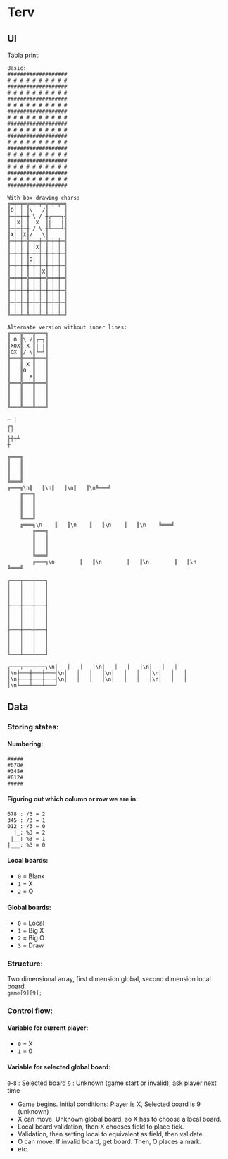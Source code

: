 # Terv

## UI

Tábla print:
```
Basic:
###################
# # # # # # # # # #
###################
# # # # # # # # # #
###################
# # # # # # # # # #
###################
# # # # # # # # # #
###################
# # # # # # # # # #
###################
# # # # # # # # # #
###################
# # # # # # # # # #
###################
# # # # # # # # # #
###################
# # # # # # # # # #
###################

With box drawing chars:
╔═╤═╤═╦═╤═╤═╦═╤═╤═╗
║O│ │ ║\   /║     ║
╟─┼─┼─╫ \ / ╫┌───┐╢
║ │X│ ║  X  ║|   |║
╟─┼─┼─╫ / \ ╫└───┘╢
║X│ │X║/   \║     ║
╠═╪═╪═╬═╪═╪═╬═╪═╪═╣
║ │ │ ║ │X│ ║ │ │ ║
╟─┼─┼─╫─┼─┼─╫─┼─┼─╢
║ │ │ ║O│ │ ║ │ │ ║
╟─┼─┼─╫─┼─┼─╫─┼─┼─╢
║ │ │ ║ │ │X║ │ │ ║
╠═╪═╪═╬═╪═╪═╬═╪═╪═╣
║ │ │ ║ │ │ ║ │ │ ║
╟─┼─┼─╫─┼─┼─╫─┼─┼─╢
║ │ │ ║ │ │ ║ │ │ ║
╟─┼─┼─╫─┼─┼─╫─┼─┼─╢
║ │ │ ║ │ │ ║ │ │ ║
╚═╧═╧═╩═╧═╧═╩═╧═╧═╝

Alternate version without inner lines:
╔═══╦═══╦═══╗
║ O ║\ /║┌─┐║
║XOX║ X ║| |║
║OX ║/ \║└─┘║
╠═══╬═══╬═══╣
║   ║ X ║   ║
║   ║O  ║   ║
║   ║  X║   ║
╠═══╬═══╬═══╣
║   ║   ║   ║
║   ║   ║   ║
║   ║   ║   ║
╚═══╩═══╩═══╝

─ │ 
┌┐
└┘
├┤┬┴
┼

╔═══╗
║   ║
║   ║
║   ║
╚═══╝
╔═══╗\n║   ║\n║   ║\n║   ║\n╚═══╝
    ╔═══╗
    ║   ║
    ║   ║
    ║   ║
    ╚═══╝
    ╔═══╗\n    ║   ║\n    ║   ║\n    ║   ║\n    ╚═══╝
        ╔═══╗
        ║   ║
        ║   ║
        ║   ║
        ╚═══╝
        ╔═══╗\n        ║   ║\n        ║   ║\n        ║   ║\n        ╚═══╝

┌───┬───┬───┐
│   │   │   │
│   │   │   │
│   │   │   │
├───┼───┼───┤
│   │   │   │
│   │   │   │
│   │   │   │
├───┼───┼───┤
│   │   │   │
│   │   │   │
│   │   │   │
└───┴───┴───┘

┌───┬───┬───┐\n│   │   │   │\n│   │   │   │\n│   │   │   │\n├───┼───┼───┤\n│   │   │   │\n│   │   │   │\n│   │   │   │\n├───┼───┼───┤\n│   │   │   │\n│   │   │   │\n│   │   │   │\n└───┴───┴───┘

```

## Data

### Storing states:

#### Numbering:
```
#####
#678#
#345#
#012#
#####
```

#### Figuring out which column or row we are in:
```
678 : /3 = 2
345 : /3 = 1
012 : /3 = 0
  |_: %3 = 2
 |__: %3 = 1
|___: %3 = 0
```

#### Local boards:
 - `0` = Blank
 - `1` = X
 - `2` = O

#### Global boards:
 - `0` = Local
 - `1` = Big X
 - `2` = Big O
 - `3` = Draw
  
### Structure:
Two dimensional array, first dimension global, second dimension local board.\
`game[9][9];`

### Control flow:
#### Variable for current player:
 - `0` = X
 - `1` = 0

#### Variable for selected global board:
`0`-`8` : Selected board
`9` : Unknown (game start or invalid), ask player next time

 - Game begins. Initial conditions: Player is X, Selected board is 9 (unknown)
 - X can move. Unknown global board, so X has to choose a local board.
 - Local board validation, then X chooses field to place tick.
 - Validation, then setting local to equivalent as field, then validate.
 - O can move. If invalid board, get board. Then, O places a mark.
 - etc.
